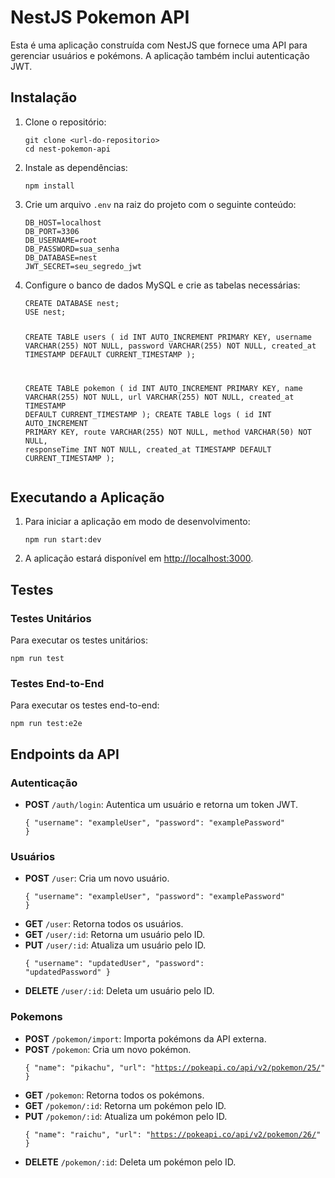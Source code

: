<body>
    <h1>NestJS Pokemon API</h1>
    <p>Esta é uma aplicação construída com NestJS que fornece uma API para gerenciar usuários e pokémons. A aplicação também inclui autenticação JWT.</p>
    <h2>Instalação</h2>
    <ol>
        <li>
            Clone o repositório:
            <pre><code>git clone &lt;url-do-repositorio&gt;
cd nest-pokemon-api</code></pre>
        </li>
        <li>
            Instale as dependências:
            <pre><code>npm install</code></pre>
        </li>
        <li>
            Crie um arquivo <code>.env</code> na raiz do projeto com o seguinte conteúdo:
            <pre><code>DB_HOST=localhost
DB_PORT=3306
DB_USERNAME=root
DB_PASSWORD=sua_senha
DB_DATABASE=nest
JWT_SECRET=seu_segredo_jwt</code></pre>
        </li>
        <li>
            Configure o banco de dados MySQL e crie as tabelas necessárias:
            <pre><code>CREATE DATABASE nest;
USE nest;

CREATE TABLE users (
    id INT AUTO_INCREMENT PRIMARY KEY,
    username VARCHAR(255) NOT NULL,
    password VARCHAR(255) NOT NULL,
    created_at TIMESTAMP DEFAULT CURRENT_TIMESTAMP
);

CREATE TABLE pokemon (
    id INT AUTO_INCREMENT PRIMARY KEY,
    name VARCHAR(255) NOT NULL,
    url VARCHAR(255) NOT NULL,
    created_at TIMESTAMP DEFAULT CURRENT_TIMESTAMP
);
CREATE TABLE logs (
    id INT AUTO_INCREMENT PRIMARY KEY,
    route VARCHAR(255) NOT NULL,
    method VARCHAR(50) NOT NULL,
    responseTime INT NOT NULL,
    created_at TIMESTAMP DEFAULT CURRENT_TIMESTAMP
);</code></pre>
        </li>
    </ol>
    <h2>Executando a Aplicação</h2>
    <ol>
        <li>
            Para iniciar a aplicação em modo de desenvolvimento:
            <pre><code>npm run start:dev</code></pre>
        </li>
        <li>
            A aplicação estará disponível em <a href="http://localhost:3000" target="_blank">http://localhost:3000</a>.
        </li>
    </ol>
    <h2>Testes</h2>
    <h3>Testes Unitários</h3>
    <p>Para executar os testes unitários:</p>
    <pre><code>npm run test</code></pre>
    <h3>Testes End-to-End</h3>
    <p>Para executar os testes end-to-end:</p>
    <pre><code>npm run test:e2e</code></pre>
    <h2>Endpoints da API</h2>
    <h3>Autenticação</h3>
    <ul>
        <li>
            <strong>POST</strong> <code>/auth/login</code>: Autentica um usuário e retorna um token JWT.
            <pre><code>{
  "username": "exampleUser",
  "password": "examplePassword"
}</code></pre>
        </li>
    </ul>
    <h3>Usuários</h3>
    <ul>
        <li>
            <strong>POST</strong> <code>/user</code>: Cria um novo usuário.
            <pre><code>{
  "username": "exampleUser",
  "password": "examplePassword"
}</code></pre>
        </li>
        <li>
            <strong>GET</strong> <code>/user</code>: Retorna todos os usuários.
        </li>
        <li>
            <strong>GET</strong> <code>/user/:id</code>: Retorna um usuário pelo ID.
        </li>
        <li>
            <strong>PUT</strong> <code>/user/:id</code>: Atualiza um usuário pelo ID.
            <pre><code>{
  "username": "updatedUser",
  "password": "updatedPassword"
}</code></pre>
        </li>
        <li>
            <strong>DELETE</strong> <code>/user/:id</code>: Deleta um usuário pelo ID.
        </li>
    </ul>
    <h3>Pokemons</h3>
    <ul>
        <li>
            <strong>POST</strong> <code>/pokemon/import</code>: Importa pokémons da API externa.
        </li>
        <li>
            <strong>POST</strong> <code>/pokemon</code>: Cria um novo pokémon.
            <pre><code>{
  "name": "pikachu",
  "url": "https://pokeapi.co/api/v2/pokemon/25/"
}</code></pre>
        </li>
        <li>
            <strong>GET</strong> <code>/pokemon</code>: Retorna todos os pokémons.
        </li>
        <li>
            <strong>GET</strong> <code>/pokemon/:id</code>: Retorna um pokémon pelo ID.
        </li>
        <li>
            <strong>PUT</strong> <code>/pokemon/:id</code>: Atualiza um pokémon pelo ID.
            <pre><code>{
  "name": "raichu",
  "url": "https://pokeapi.co/api/v2/pokemon/26/"
}</code></pre>
        </li>
        <li>
            <strong>DELETE</strong> <code>/pokemon/:id</code>: Deleta um pokémon pelo ID.
        </li>
    </ul>
</body>
</html>